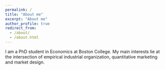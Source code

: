 ```yaml
---
permalink: /
title: "About me"
excerpt: "About me"
author_profile: true
redirect_from:
  - /about/
  - /about.html
---
```

I am a PhD student in Economics at Boston College. My main interests lie at the intersection of empirical industrial organization, quantitative marketing and market design.
